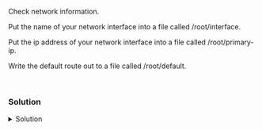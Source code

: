 Check network information.

Put the name of your network interface into a file called /root/interface.

Put the ip address of your network interface into a file called /root/primary-ip.

Write the default route out to a file called /root/default.

<br>

### Solution
<details>
<summary>Solution</summary>
Check your ip address

```plain
ip addr 
```{{exec}}

What is the name of your interface? 

```plain
ip addr | grep enp | grep mtu | awk '{print $2}'
```{{exec}}

Put that value in a file /root/interface.

```plain
ip addr | grep enp | grep mtu | awk '{print $2}' > /root/interface
```{{exec}}

There are other ways to do this, but this will do it with one command.

What is the ip of your interface? 

```plain
ip addr | grep enp | grep inet | awk '{print $2}' 
```{{exec}}

Put that value in a file /root/primary-ip.

```plain
ip addr | grep enp | grep inet | awk '{print $2}' > /root/primary-ip
```{{exec}}

Let's pull the default route for your system
```plain
ip route
```{{exec}}

What is the default route for your system? Write this out to /root/default

```plain
ip route | grep -i default | awk '{print $3}' > /root/default
```{{exec}}

Ping the default gateway 3 times and verify that you get a response back

```plain
ping -c3 `ip route | grep -i default | awk '{print $3}'`
```{{exec}}

</details>